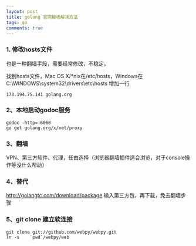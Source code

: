```yaml
---
layout: post
title: golang 官网被墙解决方法
tags: go
comments: true
---
```



### 1. 修改hosts文件

也是一种翻墙手段，需要经常修改，不稳定。

找到hosts文件，Mac OS X/*nix在/etc/hosts，Windows在C:\WINDOWS\system32\drivers\etc\hosts
增加一行

```
173.194.75.141 golang.org
```

### 2、本地启动godoc服务

```
godoc -http=:6060
go get golang.org/x/net/proxy
```

### 3、翻墙

VPN、第三方软件、代理，任由选择（浏览器翻墙插件适合浏览，对于console操作等没什么帮助）

### 4、替代

http://golangtc.com/download/package 输入第三方包，再下载，免去翻墙步骤

### 5、git clone 建立软连接

```
git clone git://github.com/webpy/webpy.git
ln -s    `pwd`/webpy/web
```
